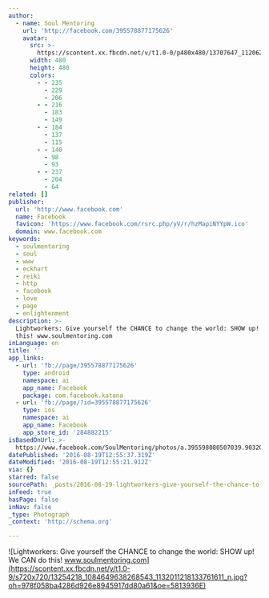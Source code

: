 ```yaml
---
author:
  - name: Soul Mentoring
    url: 'http://facebook.com/395578877175626'
    avatar:
      src: >-
        https://scontent.xx.fbcdn.net/v/t1.0-0/p480x480/13707647_1120620028004837_6429238915011455546_n.jpg?oh=07148d2f9e20a46bca245ca5e6d7850b&oe=58415B75
      width: 480
      height: 480
      colors:
        - - 235
          - 229
          - 206
        - - 216
          - 183
          - 149
        - - 184
          - 137
          - 115
        - - 140
          - 98
          - 93
        - - 237
          - 204
          - 64
related: []
publisher:
  url: 'http://www.facebook.com'
  name: Facebook
  favicon: 'https://www.facebook.com/rsrc.php/yV/r/hzMapiNYYpW.ico'
  domain: www.facebook.com
keywords:
  - soulmentoring
  - soul
  - www
  - eckhart
  - reiki
  - http
  - facebook
  - love
  - page
  - enlightenment
description: >-
  Lightworkers: Give yourself the CHANCE to change the world: SHOW up! We CAN do
  this! www.soulmentoring.com
inLanguage: en
title: ''
app_links:
  - url: 'fb://page/395578877175626'
    type: android
    namespace: ai
    app_name: Facebook
    package: com.facebook.katana
  - url: 'fb://page/?id=395578877175626'
    type: ios
    namespace: ai
    app_name: Facebook
    app_store_id: '284882215'
isBasedOnUrl: >-
  https://www.facebook.com/SoulMentoring/photos/a.395598080507039.90320.395578877175626/1084649638268543/?type=3&theater
datePublished: '2016-08-19T12:55:37.319Z'
dateModified: '2016-08-19T12:55:21.912Z'
via: {}
starred: false
sourcePath: _posts/2016-08-19-lightworkers-give-yourself-the-chance-to-change-the-world.md
inFeed: true
hasPage: false
inNav: false
_type: Photograph
_context: 'http://schema.org'

---
```

![Lightworkers: Give yourself the CHANCE to change the world: SHOW up! We CAN do this! www.soulmentoring.com](https://scontent.xx.fbcdn.net/v/t1.0-9/s720x720/13254218_1084649638268543_1132011218133761611_n.jpg?oh=978f058ba4286d926e8945917dd80a61&oe=5813936E)